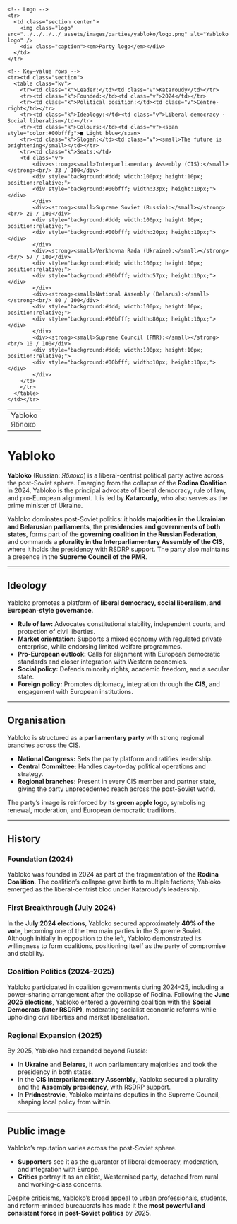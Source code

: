 <div class="infobox-right">
  <table class="infobox">
    <tr>
      <td class="title">Yabloko<br/>
      <span style="font-weight:400; opacity:.8;">Яблоко</span></td>
    </tr>

    <!-- Logo -->
    <tr>
      <td class="section center">
        <img class="logo" src="../../../../_assets/images/parties/yabloko/logo.png" alt="Yabloko logo" />
        <div class="caption"><em>Party logo</em></div>
      </td>
    </tr>

    <!-- Key–value rows -->
    <tr><td class="section">
      <table class="kv">
        <tr><td class="k">Leader:</td><td class="v">Kataroudy</td></tr>
        <tr><td class="k">Founded:</td><td class="v">2024</td></tr>
        <tr><td class="k">Political position:</td><td class="v">Centre-right</td></tr>
        <tr><td class="k">Ideology:</td><td class="v">Liberal democracy · Social liberalism</td></tr>
        <tr><td class="k">Colours:</td><td class="v"><span style="color:#00bfff;">■ Light blue</span>
        <tr><td class="k">Slogan:</td><td class="v"><small>The future is brightening</small></td></tr>
        <tr><td class="k">Seats:</td>
        <td class="v">
            <div><strong><small>Interparliamentary Assembly (CIS):</small></strong><br/> 33 / 100</div>
            <div style="background:#ddd; width:100px; height:10px; position:relative;">
            <div style="background:#00bfff; width:33px; height:10px;"></div>
            </div>
            <div><strong><small>Supreme Soviet (Russia):</small></strong><br/> 20 / 100</div>
            <div style="background:#ddd; width:100px; height:10px; position:relative;">
            <div style="background:#00bfff; width:20px; height:10px;"></div>
            </div>
            <div><strong><small>Verkhovna Rada (Ukraine):</small></strong><br/> 57 / 100</div>
            <div style="background:#ddd; width:100px; height:10px; position:relative;">
            <div style="background:#00bfff; width:57px; height:10px;"></div>
            </div>
            <div><strong><small>National Assembly (Belarus):</small></strong><br/> 80 / 100</div>
            <div style="background:#ddd; width:100px; height:10px; position:relative;">
            <div style="background:#00bfff; width:80px; height:10px;"></div>
            </div>
            <div><strong><small>Supreme Council (PMR):</small></strong><br/> 10 / 100</div>
            <div style="background:#ddd; width:100px; height:10px; position:relative;">
            <div style="background:#00bfff; width:10px; height:10px;"></div>
            </div>
        </td>
        </tr>
      </table>
    </td></tr>
  </table>
</div>

# Yabloko

**Yabloko** (Russian: *Яблоко*) is a liberal-centrist political party active across the post-Soviet sphere. Emerging from the collapse of the **Rodina Coalition** in 2024, Yabloko is the principal advocate of liberal democracy, rule of law, and pro-European alignment. It is led by **Kataroudy**, who also serves as the prime minister of Ukraine.

Yabloko dominates post-Soviet politics: it holds **majorities in the Ukrainian and Belarusian parliaments**, the **presidencies and governments of both states**, forms part of the **governing coalition in the Russian Federation**, and commands a **plurality in the Interparliamentary Assembly of the CIS**, where it holds the presidency with RSDRP support. The party also maintains a presence in the **Supreme Council of the PMR**.

---

## Ideology

Yabloko promotes a platform of **liberal democracy, social liberalism, and European-style governance**.  

- **Rule of law:** Advocates constitutional stability, independent courts, and protection of civil liberties.  
- **Market orientation:** Supports a mixed economy with regulated private enterprise, while endorsing limited welfare programmes.  
- **Pro-European outlook:** Calls for alignment with European democratic standards and closer integration with Western economies.  
- **Social policy:** Defends minority rights, academic freedom, and a secular state.  
- **Foreign policy:** Promotes diplomacy, integration through the **CIS**, and engagement with European institutions.  

---

## Organisation

Yabloko is structured as a **parliamentary party** with strong regional branches across the CIS.  

- **National Congress:** Sets the party platform and ratifies leadership.  
- **Central Committee:** Handles day-to-day political operations and strategy.  
- **Regional branches:** Present in every CIS member and partner state, giving the party unprecedented reach across the post-Soviet world.  

The party’s image is reinforced by its **green apple logo**, symbolising renewal, moderation, and European democratic traditions.

---

## History

### Foundation (2024)

Yabloko was founded in 2024 as part of the fragmentation of the **Rodina Coalition**. The coalition’s collapse gave birth to multiple factions; Yabloko emerged as the liberal-centrist bloc under Kataroudy’s leadership.

### First Breakthrough (July 2024)

In the **July 2024 elections**, Yabloko secured approximately **40% of the vote**, becoming one of the two main parties in the Supreme Soviet. Although initially in opposition to the left, Yabloko demonstrated its willingness to form coalitions, positioning itself as the party of compromise and stability.

### Coalition Politics (2024–2025)

Yabloko participated in coalition governments during 2024–25, including a power-sharing arrangement after the collapse of Rodina. Following the **June 2025 elections**, Yabloko entered a governing coalition with the **Social Democrats (later RSDRP)**, moderating socialist economic reforms while upholding civil liberties and market liberalisation.

### Regional Expansion (2025)

By 2025, Yabloko had expanded beyond Russia:  
- In **Ukraine** and **Belarus**, it won parliamentary majorities and took the presidency in both states.  
- In the **CIS Interparliamentary Assembly**, Yabloko secured a plurality and the **Assembly presidency**, with RSDRP support.  
- In **Pridnestrovie**, Yabloko maintains deputies in the Supreme Council, shaping local policy from within.

---

## Public image

Yabloko’s reputation varies across the post-Soviet sphere.  

- **Supporters** see it as the guarantor of liberal democracy, moderation, and integration with Europe.  
- **Critics** portray it as an elitist, Westernised party, detached from rural and working-class concerns.  

Despite criticisms, Yabloko’s broad appeal to urban professionals, students, and reform-minded bureaucrats has made it the **most powerful and consistent force in post-Soviet politics** by 2025.

